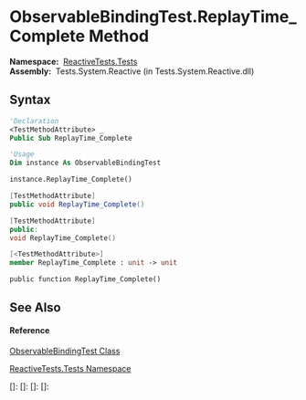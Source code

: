 # ObservableBindingTest.ReplayTime\_Complete Method

**Namespace:**  [ReactiveTests.Tests](ReactiveTests.Tests\ReactiveTests.Tests.md)  
**Assembly:**  Tests.System.Reactive (in Tests.System.Reactive.dll)

## Syntax

```vb
'Declaration
<TestMethodAttribute> _
Public Sub ReplayTime_Complete
```

```vb
'Usage
Dim instance As ObservableBindingTest

instance.ReplayTime_Complete()
```

```csharp
[TestMethodAttribute]
public void ReplayTime_Complete()
```

```c++
[TestMethodAttribute]
public:
void ReplayTime_Complete()
```

```fsharp
[<TestMethodAttribute>]
member ReplayTime_Complete : unit -> unit 
```

```jscript
public function ReplayTime_Complete()
```

## See Also

#### Reference

[ObservableBindingTest Class](ObservableBindingTest\ObservableBindingTest.md)

[ReactiveTests.Tests Namespace](ReactiveTests.Tests\ReactiveTests.Tests.md)

[]: 
[]: 
[]: 
[]: 